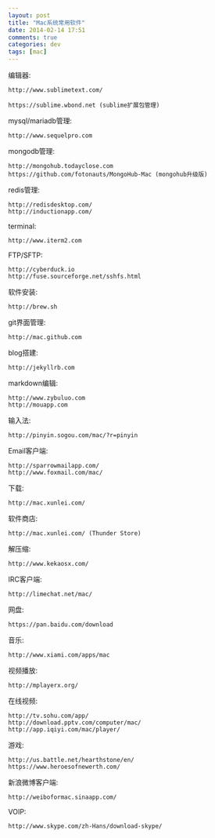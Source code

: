 ```yaml
---
layout: post
title: "Mac系统常用软件"
date: 2014-02-14 17:51
comments: true
categories: dev
tags: [mac]
---
```


编辑器:

	http://www.sublimetext.com/‎

	https://sublime.wbond.net (sublime扩展包管理)

mysql/mariadb管理:

	http://www.sequelpro.com

mongodb管理:

	http://mongohub.todayclose.com
	https://github.com/fotonauts/MongoHub-Mac (mongohub升级版)

redis管理:

	http://redisdesktop.com/
	http://inductionapp.com/

terminal:

	http://www.iterm2.com

FTP/SFTP:

	http://cyberduck.io
	http://fuse.sourceforge.net/sshfs.html

软件安装:

	http://brew.sh

git界面管理:

	http://mac.github.com

blog搭建:

	http://jekyllrb.com

markdown编辑:

	http://www.zybuluo.com
	http://mouapp.com

输入法:

	http://pinyin.sogou.com/mac/?r=pinyin‎

Email客户端:

	http://sparrowmailapp.com/
	http://www.foxmail.com/mac/

下载:

	http://mac.xunlei.com/‎

软件商店:

	http://mac.xunlei.com/‎ (Thunder Store)

解压缩:

	http://www.kekaosx.com/‎

IRC客户端:

	http://limechat.net/mac/‎

网盘:

	https://pan.baidu.com/download‎

音乐:

	http://www.xiami.com/apps/mac‎

视频播放:

	http://mplayerx.org/

在线视频:

	http://tv.sohu.com/app/
	http://download.pptv.com/computer/mac/‎
	http://app.iqiyi.com/mac/player/‎

游戏:

	http://us.battle.net/hearthstone/en/‎
	https://www.heroesofnewerth.com/

新浪微博客户端:

	http://weiboformac.sinaapp.com/‎

VOIP:

	http://www.skype.com/zh-Hans/download-skype/‎